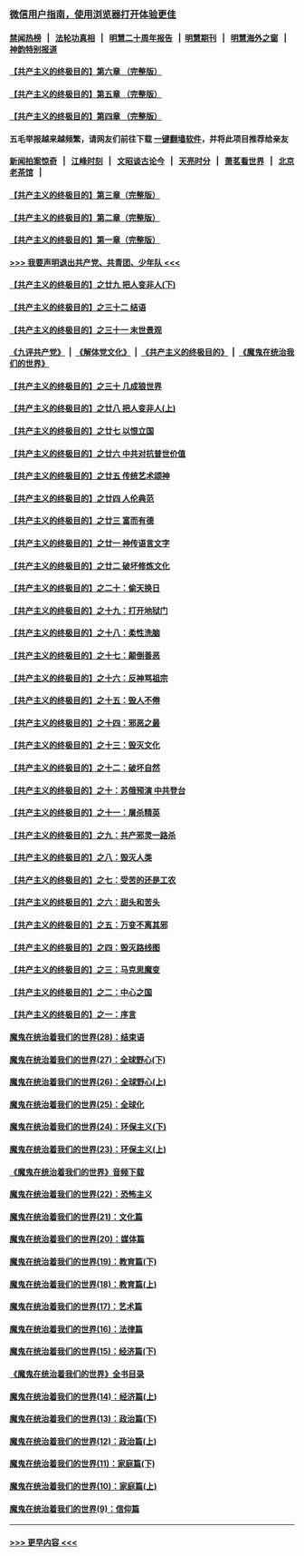 ### [微信用户指南，使用浏览器打开体验更佳](https://github.com/gfw-breaker/banned-news1/blob/master/indexes/wechat-guide.md?t=0)
#### [禁闻热榜](热点新闻.md?t=0)  &nbsp;&nbsp;|&nbsp;&nbsp; [法轮功真相](https://github.com/gfw-breaker/truth/blob/master/README.md?t=0) &nbsp;&nbsp;|&nbsp;&nbsp; [明慧二十周年报告](https://github.com/gfw-breaker/mh-reports/blob/master/README.md?t=0) &nbsp;&nbsp;|&nbsp;&nbsp;[明慧期刊](https://github.com/gfw-breaker/mh-qikan) &nbsp;&nbsp;|&nbsp;&nbsp; [明慧海外之窗](https://github.com/gfw-breaker/mh-news/blob/master/README.md?t=0) &nbsp;&nbsp;|&nbsp;&nbsp; [神韵特别报道](https://github.com/gfw-breaker/mh-news/blob/master/shenyun.md?t=0)
#### [【共产主义的终极目的】第六章 （完整版）](../pages/nsc422/n11428913.md?t=02060511) 
#### [【共产主义的终极目的】第五章 （完整版）](../pages/nsc422/n11428912.md?t=02060511) 
#### [【共产主义的终极目的】第四章 （完整版）](../pages/nsc422/n11428907.md?t=02060511) 
#### 五毛举报越来越频繁，请网友们前往下载 [一键翻墙软件](https://github.com/gfw-breaker/ssr-accounts)，并将此项目推荐给亲友
#### [新闻拍案惊奇](https://github.com/gfw-breaker/banned-news1/blob/master/pages/link4.md) &nbsp;&nbsp;|&nbsp;&nbsp; [江峰时刻](https://github.com/gfw-breaker/banned-news1/blob/master/pages/link4.md) &nbsp;&nbsp;|&nbsp;&nbsp; [文昭谈古论今](https://github.com/gfw-breaker/banned-news1/blob/master/pages/link4.md) &nbsp;&nbsp;|&nbsp;&nbsp; [天亮时分](https://github.com/gfw-breaker/banned-news1/blob/master/pages/link4.md) &nbsp;&nbsp;|&nbsp;&nbsp; [萧茗看世界](https://github.com/gfw-breaker/banned-news1/blob/master/pages/link4.md) &nbsp;&nbsp;|&nbsp;&nbsp; [北京老茶馆](https://github.com/gfw-breaker/banned-news1/blob/master/pages/link4.md) &nbsp;&nbsp;|&nbsp;&nbsp; 
#### [【共产主义的终极目的】第三章（完整版）](../pages/nsc422/n11428848.md?t=02060511) 
#### [【共产主义的终极目的】第二章（完整版）](../pages/nsc422/n11428831.md?t=02060511) 
#### [【共产主义的终极目的】第一章（完整版）](../pages/nsc422/n11417651.md?t=02060511) 
#### [>>> 我要声明退出共产党、共青团、少年队 <<<](https://github.com/begood0513/goodnews/blob/master/quit/letter.md) 
#### [【共产主义的终极目的】之廿九 把人变非人(下)](../pages/nsc422/n11344140.md?t=02060511) 
#### [【共产主义的终极目的】之三十二 结语](../pages/nsc422/n11360535.md?t=02060511) 
#### [【共产主义的终极目的】之三十一 末世景观](../pages/nsc422/n11351129.md?t=02060511) 
#### [《九评共产党》](https://github.com/begood0513/9ping.md/blob/master/README.md) &nbsp;|&nbsp; [《解体党文化》](../../../../jtdwh.md/blob/master/README.md)  &nbsp;|&nbsp; [《共产主义的终极目的》](../../../../gczydzjmd.md/blob/master/README.md) &nbsp;|&nbsp; [《魔鬼在统治我们的世界》](../../../../mgztzwmdsj.md/blob/master/README.md) 
#### [【共产主义的终极目的】之三十 几成狼世界](../pages/nsc422/n11348280.md?t=02060511) 
#### [【共产主义的终极目的】之廿八 把人变非人(上)](../pages/nsc422/n11340492.md?t=02060511) 
#### [【共产主义的终极目的】之廿七 以恨立国](../pages/nsc422/n11336944.md?t=02060511) 
#### [【共产主义的终极目的】之廿六 中共对抗普世价值](../pages/nsc422/n11324785.md?t=02060511) 
#### [【共产主义的终极目的】之廿五 传统艺术颂神](../pages/nsc422/n11296396.md?t=02060511) 
#### [【共产主义的终极目的】之廿四 人伦典范](../pages/nsc422/n11296397.md?t=02060511) 
#### [【共产主义的终极目的】之廿三 富而有德](../pages/nsc422/n11283598.md?t=02060511) 
#### [【共产主义的终极目的】之廿一 神传语言文字](../pages/nsc422/n11263265.md?t=02060511) 
#### [【共产主义的终极目的】之廿二 破坏修炼文化](../pages/nsc422/n11245728.md?t=02060511) 
#### [【共产主义的终极目的】之二十：偷天换日](../pages/nsc422/n11238846.md?t=02060511) 
#### [【共产主义的终极目的】之十九：打开地狱门](../pages/nsc422/n11206376.md?t=02060511) 
#### [【共产主义的终极目的】之十八：柔性洗脑](../pages/nsc422/n11199994.md?t=02060511) 
#### [【共产主义的终极目的】之十七：颠倒善恶](../pages/nsc422/n11179782.md?t=02060511) 
#### [【共产主义的终极目的】之十六：反神骂祖宗](../pages/nsc422/n11166798.md?t=02060511) 
#### [【共产主义的终极目的】之十五：毁人不倦](../pages/nsc422/n11166792.md?t=02060511) 
#### [【共产主义的终极目的】之十四：邪恶之最](../pages/nsc422/n11150249.md?t=02060511) 
#### [【共产主义的终极目的】之十三：毁灭文化](../pages/nsc422/n11135227.md?t=02060511) 
#### [【共产主义的终极目的】之十二：破坏自然](../pages/nsc422/n11135214.md?t=02060511) 
#### [【共产主义的终极目的】之十：苏俄预演 中共登台](../pages/nsc422/n11118424.md?t=02060511) 
#### [【共产主义的终极目的】之十一：屠杀精英](../pages/nsc422/n11118442.md?t=02060511) 
#### [【共产主义的终极目的】之九：共产邪灵一路杀](../pages/nsc422/n11114139.md?t=02060511) 
#### [【共产主义的终极目的】之八：毁灭人类](../pages/nsc422/n11108503.md?t=02060511) 
#### [【共产主义的终极目的】之七：受苦的还是工农](../pages/nsc422/n11101809.md?t=02060511) 
#### [【共产主义的终极目的】之六：甜头和苦头](../pages/nsc422/n11096971.md?t=02060511) 
#### [【共产主义的终极目的】之五：万变不离其邪](../pages/nsc422/n11091285.md?t=02060511) 
#### [【共产主义的终极目的】之四：毁灭路线图](../pages/nsc422/n11086284.md?t=02060511) 
#### [【共产主义的终极目的】之三：马克思魔变](../pages/nsc422/n11061941.md?t=02060511) 
#### [【共产主义的终极目的】之二：中心之国](../pages/nsc422/n11047728.md?t=02060511) 
#### [【共产主义的终极目的】之一：序言](../pages/nsc422/n11086077.md?t=02060511) 
#### [魔鬼在统治着我们的世界(28)：结束语](../pages/nsc422/n10936246.md?t=02060511) 
#### [魔鬼在统治着我们的世界(27)：全球野心(下)](../pages/nsc422/n10928319.md?t=02060511) 
#### [魔鬼在统治着我们的世界(26)：全球野心(上)](../pages/nsc422/n10900318.md?t=02060511) 
#### [魔鬼在统治着我们的世界(25)：全球化](../pages/nsc422/n10788205.md?t=02060511) 
#### [魔鬼在统治着我们的世界(24)：环保主义(下)](../pages/nsc422/n10695307.md?t=02060511) 
#### [魔鬼在统治着我们的世界(23)：环保主义(上)](../pages/nsc422/n10688613.md?t=02060511) 
#### [《魔鬼在统治着我们的世界》音频下载](../pages/nsc422/n10635553.md?t=02060511) 
#### [魔鬼在统治着我们的世界(22)：恐怖主义](../pages/nsc422/n10614727.md?t=02060511) 
#### [魔鬼在统治着我们的世界(21)：文化篇](../pages/nsc422/n10597706.md?t=02060511) 
#### [魔鬼在统治着我们的世界(20)：媒体篇](../pages/nsc422/n10586579.md?t=02060511) 
#### [魔鬼在统治着我们的世界(19)：教育篇(下)](../pages/nsc422/n10564808.md?t=02060511) 
#### [魔鬼在统治着我们的世界(18)：教育篇(上)](../pages/nsc422/n10526970.md?t=02060511) 
#### [魔鬼在统治着我们的世界(17)：艺术篇](../pages/nsc422/n10499093.md?t=02060511) 
#### [魔鬼在统治着我们的世界(16)：法律篇](../pages/nsc422/n10485969.md?t=02060511) 
#### [魔鬼在统治着我们的世界(15)：经济篇(下)](../pages/nsc422/n10469975.md?t=02060511) 
#### [《魔鬼在统治着我们的世界》全书目录](../pages/nsc422/n10464261.md?t=02060511) 
#### [魔鬼在统治着我们的世界(14)：经济篇(上)](../pages/nsc422/n10457370.md?t=02060511) 
#### [魔鬼在统治着我们的世界(13)：政治篇(下)](../pages/nsc422/n10448270.md?t=02060511) 
#### [魔鬼在统治着我们的世界(12)：政治篇(上)](../pages/nsc422/n10444576.md?t=02060511) 
#### [魔鬼在统治着我们的世界(11)：家庭篇(下)](../pages/nsc422/n10440961.md?t=02060511) 
#### [魔鬼在统治着我们的世界(10)：家庭篇(上)](../pages/nsc422/n10435448.md?t=02060511) 
#### [魔鬼在统治着我们的世界(9)：信仰篇](../pages/nsc422/n10432159.md?t=02060511) 

----
#### [ >>> 更早内容 <<< ](../indexes/nsc422-earlier.md)
